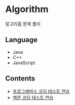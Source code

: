 # Algorithm 
알고리즘 문제 풀이  

## Language
- Java
- C++
- JavaScript

## Contents
- [프로그래머스 코딩 테스트 연습](https://programmers.co.kr/learn/challenges)  
- [백준 코딩 테스트 연습](https://www.acmicpc.net/problemset)
